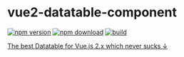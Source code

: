 # vue2-datatable-component

[![npm version][npm-v-img]][npm-url]
[![npm download][npm-dl-img]][npm-url]
[![build][build-img]][build-url]

[The best Datatable for Vue.js 2.x which never sucks ↓](README)

[npm-url]: https://www.npmjs.com/package/vue2-datatable-component
[npm-v-img]: https://img.shields.io/npm/v/vue2-datatable-component.svg
[npm-dl-img]: https://img.shields.io/npm/dm/vue2-datatable-component.svg
[build-img]: https://travis-ci.org/onewaytech/vue-datatable-component.svg?branch=master
[build-url]: https://travis-ci.org/onewaytech/vue-datatable-component
